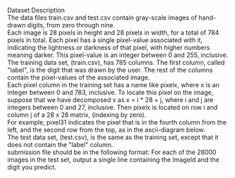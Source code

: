 Dataset Description<br>
The data files train.csv and test.csv contain gray-scale images of hand-drawn digits, from zero through nine.<br>
Each image is 28 pixels in height and 28 pixels in width, for a total of 784 pixels in total. Each pixel has a single pixel-value associated with it, indicating the lightness or darkness of that pixel, with higher numbers meaning darker. This pixel-value is an integer between 0 and 255, inclusive.<br>
The training data set, (train.csv), has 785 columns. The first column, called "label", is the digit that was drawn by the user. The rest of the columns contain the pixel-values of the associated image.<br>
Each pixel column in the training set has a name like pixelx, where x is an integer between 0 and 783, inclusive. To locate this pixel on the image, suppose that we have decomposed x as x = i * 28 + j, where i and j are integers between 0 and 27, inclusive. Then pixelx is located on row i and column j of a 28 x 28 matrix, (indexing by zero).<br>
For example, pixel31 indicates the pixel that is in the fourth column from the left, and the second row from the top, as in the ascii-diagram below.<br>
The test data set, (test.csv), is the same as the training set, except that it does not contain the "label" column.<br>
submission file should be in the following format: For each of the 28000 images in the test set, output a single line containing the ImageId and the digit you predict.<br>
